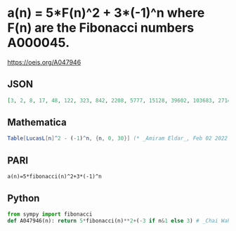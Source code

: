 # a\(n\) \= 5\*F\(n\)^2 \+ 3\*\(\-1\)^n where F\(n\) are the Fibonacci numbers A000045\.
https://oeis.org/A047946
## JSON
```JSON
[3, 2, 8, 17, 48, 122, 323, 842, 2208, 5777, 15128, 39602, 103683, 271442, 710648, 1860497, 4870848, 12752042, 33385283, 87403802, 228826128, 599074577, 1568397608, 4106118242, 10749957123, 28143753122, 73681302248, 192900153617, 505019158608, 1322157322202]
```
## Mathematica
```Mathematica
Table[LucasL[n]^2 - (-1)^n, {n, 0, 30}] (* _Amiram Eldar_, Feb 02 2022 *)
```
## PARI
```PARI
a(n)=5*fibonacci(n)^2+3*(-1)^n
```
## Python
```Python
from sympy import fibonacci
def A047946(n): return 5*fibonacci(n)**2+(-3 if n&1 else 3) # _Chai Wah Wu_, Jul 29 2022
```
